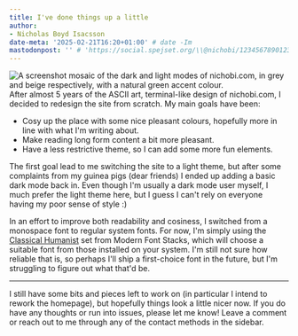 ```yaml
---
title: I've done things up a little
author:
- Nicholas Boyd Isacsson
date-meta: '2025-02-21T16:20+01:00' # date -Im
mastodonpost: '' # 'https://social.spejset.org/\\@nichobi/123456789012345678' # Double backslash before the @!
---
```



![A screenshot mosaic of the dark and light modes of nichobi.com, in grey and beige respectively, with a natural green accent colour.](images/website-redesign.png)
After almost 5 years of the ASCII art, terminal-like design of nichobi.com, I decided to redesign the site from scratch.
My main goals have been:

- Cosy up the place with some nice pleasant colours, hopefully more in line with what I'm writing about.
- Make reading long form content a bit more pleasant.
- Have a less restrictive theme, so I can add some more fun elements.

The first goal lead to me switching the site to a light theme, but after some complaints from my guinea pigs (dear friends) I ended up adding a basic dark mode back in.
Even though I'm usually a dark mode user myself, I much prefer the light theme here, but I guess I can't rely on everyone having my poor sense of style :)

In an effort to improve both readability and cosiness, I switched from a monospace font to regular system fonts.
For now, I'm simply using the [Classical Humanist](https://modernfontstacks.com/#classical-humanist) set from Modern Font Stacks, which will choose a suitable font from those installed on your system.
I'm still not sure how reliable that is, so perhaps I'll ship a first-choice font in the future, but I'm struggling to figure out what that'd be.

---

I still have some bits and pieces left to work on (in particular I intend to rework the homepage), but hopefully things look a little nicer now. If you do have any thoughts or run into issues, please let me know!
Leave a comment or reach out to me through any of the contact methods in the sidebar.

<!---
The first iteration of nichobi.com launched back in 2021, with a heavily ascii art-influenced terminal-like design.
This wasn't my first website (the earliest one to make it onto the internet archive is from 2007).

Despite its low-tech appearance, the source of that design actually became quite complex.
While I wanted the website to look primitive, I still wanted well-structured and accessible HTML, as well as decent scaling for mobile, all without an ounce of JavaScript.
This meant I ended up writing nice semantic HTML code, then had to tweak the default CSS to make it look 'worse' so it'd adhere to my theme.

The main problem however was that my website ended up feeling too restrictive.
It wasn't fun like my earliest websites, most of which had silly gifs and music (one of these I've kept an archive of at [bestpals.isacsson.se](https://bestpals.isacsson.se)).

Nor was it a cosy site to read on.
Back when I made the initial design, my website was a single page list of my current projects, most of which were terminal applications.
When I [added a blog](https://blog.nichobi.com/2023-07-27-i-created-a-blog) to it in 2023, my page started having long form text to read, and the monospace font just wasn't comfortable.
-->

